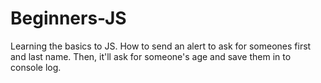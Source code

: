 # Beginners-JS
Learning the basics to JS. How to send an alert to ask for someones first and last name. Then, it'll ask for someone's age and save them in to console log.
